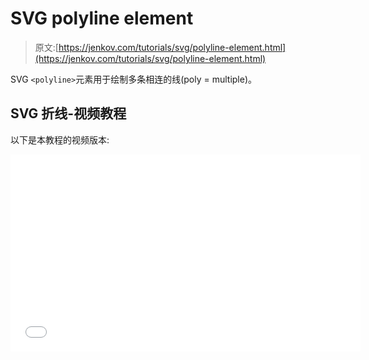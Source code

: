 # SVG polyline element

> 原文:[https://jenkov.com/tutorials/svg/polyline-element.html](https://jenkov.com/tutorials/svg/polyline-element.html)

SVG `<polyline>`元素用于绘制多条相连的线(poly = multiple)。

## SVG 折线-视频教程

以下是本教程的视频版本:

<iframe width="560" height="315" src="//www.youtube.com/embed/6sGpaZih3Yc?list=PLL8woMHwr36F2tCFnWTbVBQAGQ6nTcXOO" frameborder="0" allowfullscreen=""><h2>SVG 折线示例</h2> <p>下面是一个简单的 SVG 折线示例:</p> <pre class="codeBox"> &lt;svg xmlns:xlink="http://www.w3.org/1999/xlink"&gt; &lt;polyline points="0,0 30,0 15,30" style="stroke:#006600;"/&gt; &lt;/svg&gt; </pre> <p>以下是生成的图像:</p> <svg width="320" height="70"> <polyline points="0,2 50,2 25,52" style="stroke:#006600;"/> </svg> <p>多条线由点来标识。每个点在<code>points</code>属性中被列为 x，y。这个例子有 3 个点定义了一个三角形。</p> <p>这三个点由线连接，然后填充。默认填充颜色是黑色。下面是一个指定不同于黑色的填充颜色的示例:</p> <pre class="codeBox"> &lt;svg xmlns:xlink="http://www.w3.org/1999/xlink"&gt; &lt;polyline points="10,2 60,2 35,52" style="stroke:#006600; stroke-width: 2; fill: #33cc33;"/&gt; &lt;/svg&gt; </pre> <svg width="320" height="70"> <polyline points="10,2 60,2 35,52" style="stroke:#006600; stroke-width: 2; fill: #33cc33;"/> </svg> <p>您可能会注意到，三角形中只有两条线是用描边颜色(深绿色)绘制的。原因是，只绘制了列出的点之间的线。没有画回到第一点的线。为此，再次将第一个点添加到<code>points</code>属性，如下所示:</p> <pre class="codeBox"> &lt;svg xmlns:xlink="http://www.w3.org/1999/xlink"&gt; &lt;polyline points="10,2 60,2 35,52 10,2" style="stroke:#006600; fill: #33cc33;"/&gt; &lt;/svg&gt; </pre> <svg width="320" height="70"> <polyline points="10,2 60,2 35,52 10,2" style="stroke:#006600; stroke-width: 2; fill: #33cc33;"/> </svg> <p><code>style</code>属性设置笔画(线条)的颜色和粗细以及填充颜色。样式属性在不同的文本中有更详细的介绍。</p> </body> </html></iframe>